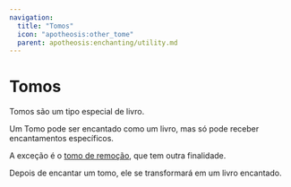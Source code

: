 ```yaml
---
navigation:
  title: "Tomos"
  icon: "apotheosis:other_tome"
  parent: apotheosis:enchanting/utility.md
---
```


# Tomos

Tomos são um tipo especial de livro.

Um Tomo pode ser encantado como um livro, mas só pode receber encantamentos específicos.

A exceção é o [tomo de remoção](./scrapping.md), que tem outra finalidade.

Depois de encantar um tomo, ele se transformará em um livro encantado.

<Recipe id="apotheosis:other_tome" />



<Recipe id="apotheosis:helmet_tome" />

<Recipe id="apotheosis:chestplate_tome" />



<Recipe id="apotheosis:leggings_tome" />

<Recipe id="apotheosis:boots_tome" />



<Recipe id="apotheosis:weapon_tome" />

<Recipe id="apotheosis:pickaxe_tome" />



<Recipe id="apotheosis:fishing_tome" />

<Recipe id="apotheosis:bow_tome" />

